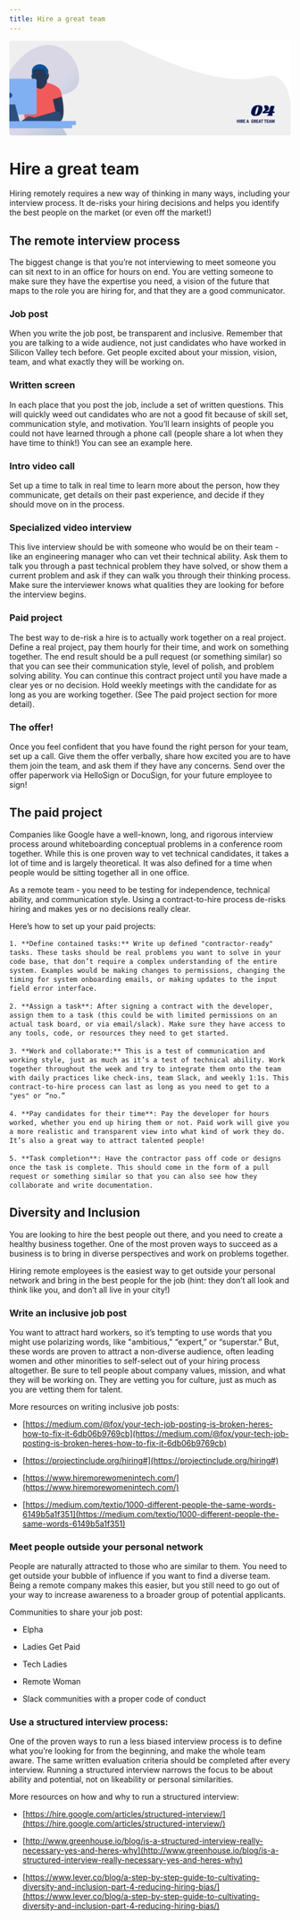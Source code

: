 ```yaml
---
title: Hire a great team
---
```


![Hire a great team](./assets/header-illustrations/4.png)

# Hire a great team

Hiring remotely requires a new way of thinking in many ways, including your interview process. It de-risks your hiring decisions and helps you identify the best people on the market (or even off the market!)

## The remote interview process

The biggest change is that you’re not interviewing to meet someone you can sit next to in an office for hours on end. You are vetting someone to make sure they have the expertise you need, a vision of the future that maps to the role you are hiring for, and that they are a good communicator.

### Job post

When you write the job post, be transparent and inclusive. Remember that you are talking to a wide audience, not just candidates who have worked in Silicon Valley tech before. Get people excited about your mission, vision, team, and what exactly they will be working on.

### Written screen

In each place that you post the job, include a set of written questions. This will quickly weed out candidates who are not a good fit because of skill set, communication style, and motivation. You’ll learn insights of people you could not have learned through a phone call (people share a lot when they have time to think!) You can see an example here.

### Intro video call

Set up a time to talk in real time to learn more about the person, how they communicate, get details on their past experience, and decide if they should move on in the process.

### Specialized video interview

This live interview should be with someone who would be on their team - like an engineering manager who can vet their technical ability. Ask them to talk you through a past technical problem they have solved, or show them a current problem and ask if they can walk you through their thinking process. Make sure the interviewer knows what qualities they are looking for before the interview begins.

### Paid project

The best way to de-risk a hire is to actually work together on a real project. Define a real project, pay them hourly for their time, and work on something together. The end result should be a pull request (or something similar) so that you can see their communication style, level of polish, and problem solving ability. You can continue this contract project until you have made a clear yes or no decision. Hold weekly meetings with the candidate for as long as you are working together. (See The paid project section for more detail).

### The offer!

Once you feel confident that you have found the right person for your team, set up a call. Give them the offer verbally, share how excited you are to have them join the team, and ask them if they have any concerns. Send over the offer paperwork via HelloSign or DocuSign, for your future employee to sign!

## The paid project

Companies like Google have a well-known, long, and rigorous interview process around whiteboarding conceptual problems in a conference room together. While this is one proven way to vet technical candidates, it takes a lot of time and is largely theoretical. It was also defined for a time when people would be sitting together all in one office.

As a remote team - you need to be testing for independence, technical ability, and communication style. Using a contract-to-hire process de-risks hiring and makes yes or no decisions really clear.

Here’s how to set up your paid projects:

    1. **Define contained tasks:** Write up defined "contractor-ready" tasks. These tasks should be real problems you want to solve in your code base, that don’t require a complex understanding of the entire system. Examples would be making changes to permissions, changing the timing for system onboarding emails, or making updates to the input field error interface.

    2. **Assign a task**: After signing a contract with the developer, assign them to a task (this could be with limited permissions on an actual task board, or via email/slack). Make sure they have access to any tools, code, or resources they need to get started.

    3. **Work and collaborate:** This is a test of communication and working style, just as much as it’s a test of technical ability. Work together throughout the week and try to integrate them onto the team with daily practices like check-ins, team Slack, and weekly 1:1s. This contract-to-hire process can last as long as you need to get to a "yes" or “no.”

    4. **Pay candidates for their time**: Pay the developer for hours worked, whether you end up hiring them or not. Paid work will give you a more realistic and transparent view into what kind of work they do. It’s also a great way to attract talented people!

    5. **Task completion**: Have the contractor pass off code or designs once the task is complete. This should come in the form of a pull request or something similar so that you can also see how they collaborate and write documentation.

## Diversity and Inclusion

You are looking to hire the best people out there, and you need to create a healthy business together. One of the most proven ways to succeed as a business is to bring in diverse perspectives and work on problems together.

Hiring remote employees is the easiest way to get outside your personal network and bring in the best people for the job (hint: they don’t all look and think like you, and don’t all live in your city!)

### Write an inclusive job post

You want to attract hard workers, so it’s tempting to use words that you might use polarizing words, like "ambitious," “expert,” or “superstar.” But, these words are proven to attract a non-diverse audience, often leading women and other minorities to self-select out of your hiring process altogether. Be sure to tell people about company values, mission, and what they will be working on. They are vetting you for culture, just as much as you are vetting them for talent.

More resources on writing inclusive job posts:

- [https://medium.com/@fox/your-tech-job-posting-is-broken-heres-how-to-fix-it-6db06b9769cb](https://medium.com/@fox/your-tech-job-posting-is-broken-heres-how-to-fix-it-6db06b9769cb)

- [https://projectinclude.org/hiring#](https://projectinclude.org/hiring#)

- [https://www.hiremorewomenintech.com/](https://www.hiremorewomenintech.com/)

- [https://medium.com/textio/1000-different-people-the-same-words-6149b5a1f351](https://medium.com/textio/1000-different-people-the-same-words-6149b5a1f351)

### Meet people outside your personal network

People are naturally attracted to those who are similar to them. You need to get outside your bubble of influence if you want to find a diverse team. Being a remote company makes this easier, but you still need to go out of your way to increase awareness to a broader group of potential applicants.

Communities to share your job post:

- Elpha

- Ladies Get Paid

- Tech Ladies

- Remote Woman

- Slack communities with a proper code of conduct

### Use a structured interview process:

One of the proven ways to run a less biased interview process is to define what you’re looking for from the beginning, and make the whole team aware. The same written evaluation criteria should be completed after every interview. Running a structured interview narrows the focus to be about ability and potential, not on likeability or personal similarities.

More resources on how and why to run a structured interview:

- [https://hire.google.com/articles/structured-interview/](https://hire.google.com/articles/structured-interview/)

- [http://www.greenhouse.io/blog/is-a-structured-interview-really-necessary-yes-and-heres-why](http://www.greenhouse.io/blog/is-a-structured-interview-really-necessary-yes-and-heres-why)

- [https://www.lever.co/blog/a-step-by-step-guide-to-cultivating-diversity-and-inclusion-part-4-reducing-hiring-bias/](https://www.lever.co/blog/a-step-by-step-guide-to-cultivating-diversity-and-inclusion-part-4-reducing-hiring-bias/)
